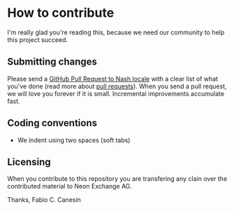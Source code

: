 # How to contribute

I'm really glad you're reading this, because we need our community to help this project succeed.

## Submitting changes

Please send a [GitHub Pull Request to Nash locale](https://github.com/nash-io/locale/pull/new/master) with a clear list of what you've done (read more about [pull requests](http://help.github.com/pull-requests/)). When you send a pull request, we will love you forever if it is small. Incremental improvements accumulate fast.

## Coding conventions

  * We indent using two spaces (soft tabs)

## Licensing

When you contribute to this repository you are transfering any clain over the contributed material to Neon Exchange AG.

Thanks,
Fabio C. Canesin
